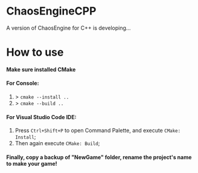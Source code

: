 # ChaosEngineCPP
 A version of ChaosEngine for C++ is developing...

# How to use #

#### Make sure installed CMake

#### For Console:
1. \> `cmake --install ..`
2. \> `cmake --build ..`

#### For Visual Studio Code IDE:
1. Press `Ctrl+Shift+P` to open Command Palette, and execute `CMake: Install`;
2. Then again execute `CMake: Build`;

#### Finally, copy a backup of "NewGame" folder, rename the project's name to make your game!
